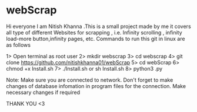 # webScrap

Hi everyone I am Nitish Khanna .This is a small project made by me it covers all type of different Websites for scrapping , i.e. Infinity scrolling , infinity load-more button,infinity pages, etc.
Commands to run this git in linux are as follows 

1> Open terminal as root user 
2> mkdir webscrap
3> cd webscrap
4> git clone https://github.com/nitishkhanna01/webScrap
5> cd webScrap
6> chmod +x Install.sh
7> ./Install.sh or sh Install.sh
8> python3 <filename>.py


Note: Make sure you are connected to network. 
      Don't forget to make changes of database infomation in program files for the connection.
      Make necessary changes if required

THANK YOU <3
